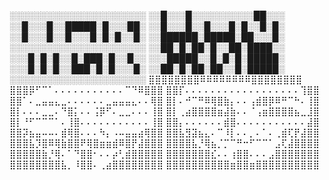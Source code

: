 
░░░░░░░░░░░░░░░░░░░░░░
░░█░░░█░░░░░░░░░░██░░░
░░█░░░█░░█████░█░░░██░
░░█░░░█░░█░░░█░█░░█░█░
░░█░░░█░░█░░░█░█░█░░█░ 
░░██████░█████░██░░░█░
░░░░░░░░░░░░░░░░░░░░░░
░░██░█░██░█░░██░████░░
░░░█░█░█░░█░███░█░░█░░
░░░█████░░█░█░█░█████░
░░░█░█░█░░███░█░█░░░█░
░░██░█░██░██░░█░█████░
░░░░░░░░░░░░░░░░░░░░░░
⣿⣿⣿⣿⣿⣿⣿⣿⠿⠿⠿⠿⠿⠿⠿⠿⣿⣿⣿⣿⣿⣿⣿⣿
⣿⣿⣿⡿⠋⠉⠁⠄⠄⠄⠄⠄⠄⠄⠄⠄⠄⠄⠉⠙⠿⣿⣿⣿
⣿⣿⡏⠄⠄⠄⠄⠄⠄⠄⠄⠄⠄⠄⠄⠄⠄⠄⠄⠄⠄⢹⣿⣿
⣿⣿⠁⠄⣀⣤⣤⣄⣀⠄⠄⠄⠄⠄⠄⣀⣤⣤⣤⣄⠄⠄⢿⣿
⣿⡇⠄⠚⠉⠛⠿⢿⣿⣷⡄⠄⠄⢠⣾⣿⡿⠿⠛⠉⠓⠄⢸⣿
⣿⡇⠄⠄⠄⣀⣀⠄⠙⣿⡅⠄⠄⢨⡿⠋⠄⣀⣀⠄⠄⠄⢸⣿
⣿⡇⢀⣴⣿⣿⣿⣿⣶⣼⣷⠄⠄⠈⢠⣶⣿⣿⣿⣿⣦⣀⣸⣿
⣿⡇⠘⠋⠉⠉⠉⠁⠄⢸⣿⠄⠄⠄⠄⠄⠄⠄⠄⠄⠄⠄⢸⣿
⣿⣿⡄⠄⠄⠄⠄⠄⠄⣾⣿⠄⠄⠄⠄⠄⠄⠄⠄⠄⠄⠄⣼⣿
⣿⣿⡽⣦⣤⠤⠤⠄⣾⢿⣿⠄⠄⠄⠳⡄⠠⠤⣤⣤⣴⢿⣿⣿
⣿⣿⣧⣻⣽⣦⣄⠄⠉⠸⡇⠄⠄⡀⠄⠁⠄⢀⣾⢏⡟⣼⣿⣿
⣿⣿⣿⣧⡹⣿⠿⢿⣷⣿⣿⠟⢿⣿⣶⣶⣾⠿⣿⡟⣼⣿⣿⣿
⣿⣿⣿⣿⣧⡘⢿⣦⡈⡉⠉⠛⠒⠋⠉⠉⠁⣠⢏⣼⣿⣿⣿⣿
⣿⣿⣿⣿⣿⣷⡘⢿⠄⠁⠙⣿⣿⠂⠄⠄⡴⢃⣾⣿⣿⣿⣿⣿
⣿⣿⣿⣿⣿⣿⣿⣎⠄⠄⢰⣿⣿⠄⠄⠄⣠⣿⣿⣿⣿⣿⣿⣿
⣿⣿⣿⣿⣿⣿⣿⣿⣧⡀⠸⣿⣿⠄⢀⣴⣿⣿⣿⣿⣿⣿⣿⣿
⣿⣿⣿⣿⣿⣿⣿⣿⣿⣿⣶⣿⣿⣶⣿⣿⣿⣿⣿⣿⣿⣿⣿⣿
